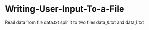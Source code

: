 # Writing-User-Input-To-a-File

Read data from file data.txt
split it to two files data_0.txt and data_1.txt
